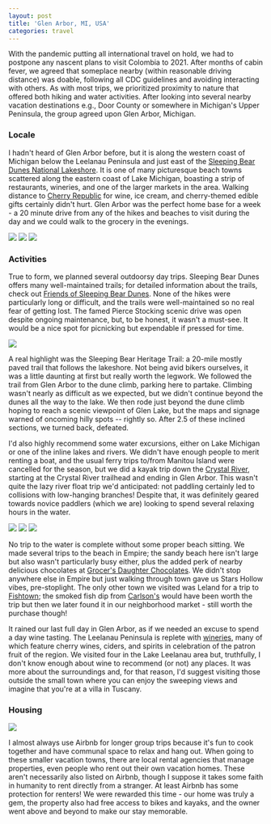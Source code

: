 ```yaml
---
layout: post
title: 'Glen Arbor, MI, USA'
categories: travel
---
```


With the pandemic putting all international travel on hold, we had to postpone any nascent plans to visit Colombia to 2021. After months of cabin fever, we agreed that someplace nearby (within reasonable driving distance) was doable, following all CDC guidelines and avoiding interacting with others. As with most trips, we prioritized proximity to nature that offered both hiking and water activities. After looking into several nearby vacation destinations e.g., Door County or somewhere in Michigan's Upper Peninsula, the group agreed upon Glen Arbor, Michigan.

### Locale

I hadn't heard of Glen Arbor before, but it is along the western coast of Michigan below the Leelanau Peninsula and just east of the [Sleeping Bear Dunes National Lakeshore](https://www.nps.gov/slbe/index.htm). It is one of many picturesque beach towns scattered along the eastern coast of Lake Michigan, boasting a strip of restaurants, wineries, and one of the larger markets in the area. Walking distance to [Cherry Republic](https://cherryrepublic.com/locations/glen-arbor/) for wine, ice cream, and cherry-themed edible gifts certainly didn't hurt. Glen Arbor was the perfect home base for a week - a 20 minute drive from any of the hikes and beaches to visit during the day and we could walk to the grocery in the evenings.

<p class="imagecont">
  <a href="/assets/glen_arbor/m22.jpg" data-lightbox="glen_arbor" data-title="M22 wine patio"><img src="/assets/glen_arbor/m22.jpg"/></a>
  <a href="/assets/glen_arbor/cyclery.jpg" data-lightbox="glen_arbor" data-title="The Cyclery bike rental shop"><img src="/assets/glen_arbor/cyclery.jpg" /></a>
  <a href="/assets/glen_arbor/cherry_republic.jpg" data-lightbox="glen_arbor" data-title="Cherry Republic"><img src="/assets/glen_arbor/cherry_republic.jpg" /></a>
</p>

### Activities

True to form, we planned several outdoorsy day trips. Sleeping Bear Dunes offers many well-maintained trails; for detailed information about the trails, check out [Friends of Sleeping Bear Dunes](https://friendsofsleepingbear.org/trails/). None of the hikes were particularly long or difficult, and the trails were well-maintained so no real fear of getting lost. The famed Pierce Stocking scenic drive was open despite ongoing maintenance, but, to be honest, it wasn't a must-see. It would be a nice spot for picnicking but expendable if pressed for time.

<a href="/assets/glen_arbor/pierce_stocking.jpg" data-lightbox="glen_arbor" data-title="Lake Michigan overlook from viewpoint along the Pierce Stocking scenic drive"><img class="image float-left travel blog" src="/assets/glen_arbor/pierce_stocking.jpg"/></a>

A real highlight was the Sleeping Bear Heritage Trail: a 20-mile mostly paved trail that follows the lakeshore. Not being avid bikers ourselves, it was a little daunting at first but really worth the legwork. We followed the trail from Glen Arbor to the dune climb, parking here to partake. Climbing wasn't nearly as difficult as we expected, but we didn't continue beyond the dunes all the way to the lake. We then rode just beyond the dune climb hoping to reach a scenic viewpoint of Glen Lake, but the maps and signage warned of oncoming hilly spots -- rightly so. After 2.5 of these inclined sections, we turned back, defeated.

I'd also highly recommend some water excursions, either on Lake Michigan or one of the inline lakes and rivers. We didn't have enough people to merit renting a boat, and the usual ferry trips to/from Manitou Island were cancelled for the season, but we did a kayak trip down the [Crystal River](https://www.leelanauconservancy.org/naturalarea/crystal-river-natural-area/), starting at the Crystal River trailhead and ending in Glen Arbor. This wasn't quite the lazy river float trip we'd anticipated: not paddling certainly led to collisions with low-hanging branches! Despite that, it was definitely geared towards novice paddlers (which we are) looking to spend several relaxing hours in the water.

<p class="imagecont">
  <a href="/assets/glen_arbor/campground_beach.jpg" data-lightbox="glen_arbor" data-title="Secluded beach at the D.H. Day campground">
  <img src="/assets/glen_arbor/campground_beach.jpg"/></a>
  <a href="/assets/glen_arbor/kayaking.jpg" data-lightbox="glen_arbor" data-title="Kayaking down the Crystal River"><img src="/assets/glen_arbor/kayaking.jpg"/></a>
  <a href="/assets/glen_arbor/empire_sunset.jpg" data-lightbox="glen_arbor" data-title="Sunset at Empire beach"><img src="/assets/glen_arbor/empire_sunset.jpg" /></a>
 </p>

No trip to the water is complete without some proper beach sitting. We made several trips to the beach in Empire; the sandy beach here isn't large but also wasn't particularly busy either, plus the added perk of nearby delicious chocolates at [Grocer's Daughter Chocolates](https://www.grocersdaughter.com/). We didn't stop anywhere else in Empire but just walking through town gave us Stars Hollow vibes, pre-stoplight. The only other town we visited was Leland for a trip to [Fishtown](https://www.fishtownmi.org/visit/shops-and-charters/); the smoked fish dip from [Carlson's](http://www.carlsonsfish.com/) would have been worth the trip but then we later found it in our neighborhood market - still worth the purchase though!

It rained our last full day in Glen Arbor, as if we needed an excuse to spend a day wine tasting. The Leelanau Peninsula is replete with [wineries](https://www.lpwines.com/maps/), many of which feature cherry wines, ciders, and spirits in celebration of the patron fruit of the region. We visited four in the Lake Leelanau area but, truthfully, I don't know enough about wine to recommend (or not) any places. It was more about the surroundings and, for that reason, I'd suggest visiting those outside the small town where you can enjoy the sweeping views and imagine that you're at a villa in Tuscany.

### Housing

<a href="/assets/glen_arbor/house.jpg" data-lightbox="glen_arbor" data-title="Rental house"><img class="image float-right travel blog" src="/assets/glen_arbor/house.jpg" /></a>

I almost always use Airbnb for longer group trips because it's fun to cook together and have communal space to relax and hang out. When going to these smaller vacation towns, there are local rental agencies that manage properties, even people who rent out their own vacation homes. These aren't necessarily also listed on Airbnb, though I suppose it takes some faith in humanity to rent directly from a stranger. At least Airbnb has some protection for renters! We were rewarded this time - our home was truly a gem, the property also had free access to bikes and kayaks, and the owner went above and beyond to make our stay memorable.
